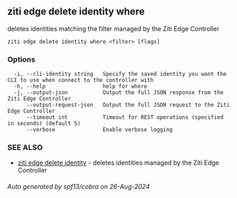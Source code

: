 ## ziti edge delete identity where

deletes identities matching the filter managed by the Ziti Edge Controller

```
ziti edge delete identity where <filter> [flags]
```

### Options

```
  -i, --cli-identity string   Specify the saved identity you want the CLI to use when connect to the controller with
  -h, --help                  help for where
  -j, --output-json           Output the full JSON response from the Ziti Edge Controller
      --output-request-json   Output the full JSON request to the Ziti Edge Controller
      --timeout int           Timeout for REST operations (specified in seconds) (default 5)
      --verbose               Enable verbose logging
```

### SEE ALSO

* [ziti edge delete identity](../identity.md)	 - deletes identities managed by the Ziti Edge Controller

###### Auto generated by spf13/cobra on 26-Aug-2024
